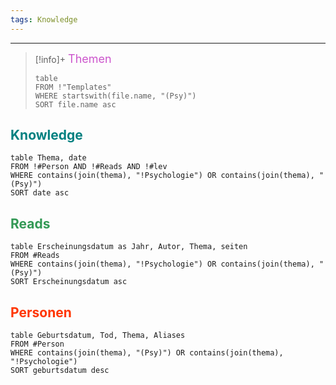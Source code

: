```yaml
---
tags: Knowledge
---
```


---
> [!info]+ <font color="cc55cc" size=4px>Themen</font>
> ```dataview
> table 
> FROM !"Templates"
> WHERE startswith(file.name, "(Psy)")
>SORT file.name asc
> ```
## <font color="teal">Knowledge</font>
```dataview
table Thema, date
FROM !#Person AND !#Reads AND !#lev
WHERE contains(join(thema), "!Psychologie") OR contains(join(thema), "(Psy)")
SORT date asc
```

## <font color="#339955">Reads</font>
```dataview
table Erscheinungsdatum as Jahr, Autor, Thema, seiten
FROM #Reads
WHERE contains(join(thema), "!Psychologie") OR contains(join(thema), "(Psy)")
SORT Erscheinungsdatum asc
```
## <font color="#ff3500">Personen</font>
```dataview
table Geburtsdatum, Tod, Thema, Aliases
FROM #Person
WHERE contains(join(thema), "(Psy)") OR contains(join(thema), "!Psychologie")
SORT geburtsdatum desc
```